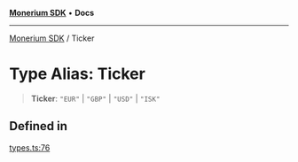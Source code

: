 [**Monerium SDK**](../README.md) • **Docs**

***

[Monerium SDK](../README.md) / Ticker

# Type Alias: Ticker

> **Ticker**: `"EUR"` \| `"GBP"` \| `"USD"` \| `"ISK"`

## Defined in

[types.ts:76](https://github.com/monerium/js-monorepo/blob/62e0077f6672014c8c720b1b4b4f6d6fcc529502/packages/sdk/src/types.ts#L76)
